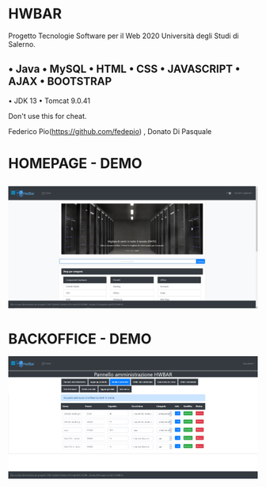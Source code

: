 # HWBAR
Progetto Tecnologie Software per il Web  2020 Università degli Studi di Salerno.

• Java
• MySQL
• HTML
• CSS
• JAVASCRIPT
• AJAX
• BOOTSTRAP
----------------
• JDK 13 
• Tomcat 9.0.41

Don't use this for cheat.

Federico Pio(https://github.com/fedepio) , 
Donato Di Pasquale

# HOMEPAGE - DEMO
![picture](immagini-demo/home.png)
----------------------------------
# BACKOFFICE - DEMO
![picture](immagini-demo/backoffice.png)

